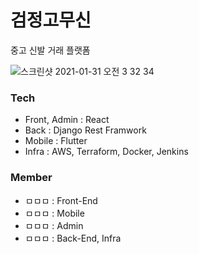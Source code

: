 # 검정고무신
중고 신발 거래 플랫폼

![스크린샷 2021-01-31 오전 3 32 34](https://user-images.githubusercontent.com/46708207/106364785-f902d280-6374-11eb-8ad1-f6d0d01e985f.png)


### Tech
- Front, Admin : React
- Back : Django Rest Framwork
- Mobile : Flutter
- Infra : AWS, Terraform, Docker, Jenkins

### Member
- ㅁㅁㅁ : Front-End
- ㅁㅁㅁ : Mobile
- ㅁㅁㅁ : Admin
- ㅁㅁㅁ : Back-End, Infra
